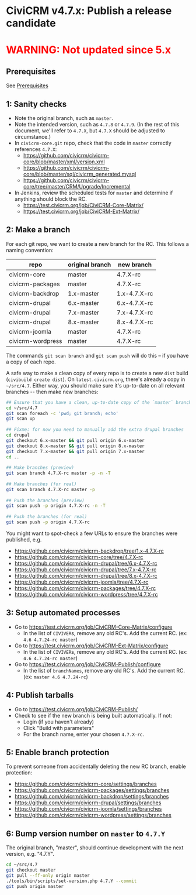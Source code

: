 # CiviCRM v4.7.x: Publish a release candidate

#  <span style="color:red">__WARNING__: Not updated since 5.x</span>


## Prerequisites

See [Prerequisites](any-prereq.md)

## 1: Sanity checks

* Note the original branch, such as `master`.
* Note the intended version, such as `4.7.8` or `4.7.9`. (In the rest of this document, we'll refer to `4.7.X`, but `4.7.X` should be adjusted to circumstance.)
* In `civicrm-core.git` repo, check that the code in `master` correctly references `4.7.X`:
    * https://github.com/civicrm/civicrm-core/blob/master/xml/version.xml
    * https://github.com/civicrm/civicrm-core/blob/master/sql/civicrm_generated.mysql
    * https://github.com/civicrm/civicrm-core/tree/master/CRM/Upgrade/Incremental
*  In Jenkins, review the scheduled tests for `master` and determine if anything should block the RC.
    * https://test.civicrm.org/job/CiviCRM-Core-Matrix/
    * https://test.civicrm.org/job/CiviCRM-Ext-Matrix/

## 2: Make a branch

For each git repo, we want to create a new branch for the RC. This follows a naming convention:


| repo | original branch | new branch |
|------|-----------------|------------|
|civicrm-core|master|4.7.X-rc|
|civicrm-packages|master|4.7.X-rc|
|civicrm-backdrop|1.x-master|1.x-4.7.X-rc|
|civicrm-drupal|6.x-master|6.x-4.7.X-rc|
|civicrm-drupal|7.x-master|7.x-4.7.X-rc|
|civicrm-drupal|8.x-master|8.x-4.7.X-rc|
|civicrm-joomla|master|4.7.X-rc|
|civicrm-wordpress|master|4.7.X-rc|

The commands `git scan branch` and `git scan push` will do this – if you have a copy of each repo.

A safe way to make a clean copy of every repo is to create a new `dist` build (`civibuild create dist`). On `latest.civicrm.org`, there's already a copy in `~/src/4.7`. Either way, you should make sure it's up-to-date on all relevant branches -- then make new branches:

```bash
## Ensure that you have a clean, up-to-date copy of the `master` branch.
cd ~/src/4.7
git scan foreach -c 'pwd; git branch; echo'
git scan up
 
## Fixme: for now you need to manually add the extra drupal branches
cd drupal
git checkout 6.x-master && git pull origin 6.x-master
git checkout 8.x-master && git pull origin 8.x-master
git checkout 7.x-master && git pull origin 7.x-master
cd ..
 
## Make branches (preview)
git scan branch 4.7.X-rc master -p -n -T
 
## Make branches (for real)
git scan branch 4.7.X-rc master -p
 
## Push the branches (preview)
git scan push -p origin 4.7.X-rc -n -T
 
## Push the branches (for real)
git scan push -p origin 4.7.X-rc
```

You might want to spot-check a few URLs to ensure the branches were published, e.g.

 * https://github.com/civicrm/civicrm-backdrop/tree/1.x-4.7.X-rc
 * https://github.com/civicrm/civicrm-core/tree/4.7.X-rc
 * https://github.com/civicrm/civicrm-drupal/tree/6.x-4.7.X-rc
 * https://github.com/civicrm/civicrm-drupal/tree/7.x-4.7.X-rc
 * https://github.com/civicrm/civicrm-drupal/tree/8.x-4.7.X-rc
 * https://github.com/civicrm/civicrm-joomla/tree/4.7.X-rc
 * https://github.com/civicrm/civicrm-packages/tree/4.7.X-rc
 * https://github.com/civicrm/civicrm-wordpress/tree/4.7.X-rc

## 3: Setup automated processes

 * Go to https://test.civicrm.org/job/CiviCRM-Core-Matrix/configure
   * In the list of `CIVIVER`s, remove any old RC's. Add the current RC. (ex: `4.6 4.7.24-rc master`)
 * Go to https://test.civicrm.org/job/CiviCRM-Ext-Matrix/configure
   * In the list of `CIVIVER`s, remove any old RC's. Add the current RC. (ex: `4.6 4.7.24-rc master`)
 * Go to https://test.civicrm.org/job/CiviCRM-Publish/configure
   * In the list of `branchNames`, remove any old RC's. Add the current RC. (ex: `master 4.6 4.7.24-rc`)
   
## 4: Publish tarballs

 * Go to https://test.civicrm.org/job/CiviCRM-Publish/
 * Check to see if the new branch is being built automatically. If not:
   * Login (if you haven't already)
   * Click "Build with parameters"
   * For the branch name, enter your chosen `4.7.X-rc`.

## 5: Enable branch protection

To prevent someone from accidentally deleting the new RC branch, enable protection:

 * https://github.com/civicrm/civicrm-core/settings/branches
 * https://github.com/civicrm/civicrm-packages/settings/branches
 * https://github.com/civicrm/civicrm-backdrop/settings/branches
 * https://github.com/civicrm/civicrm-drupal/settings/branches
 * https://github.com/civicrm/civicrm-joomla/settings/branches
 * https://github.com/civicrm/civicrm-wordpress/settings/branches

## 6: Bump version number on `master` to  `4.7.Y`

The original branch, "master", should continue development with the next version, e.g. "4.7.Y".

```bash
cd ~/src/4.7
git checkout master
git pull --ff-only origin master
./tools/bin/scripts/set-version.php 4.7.Y --commit
git push origin master
```
